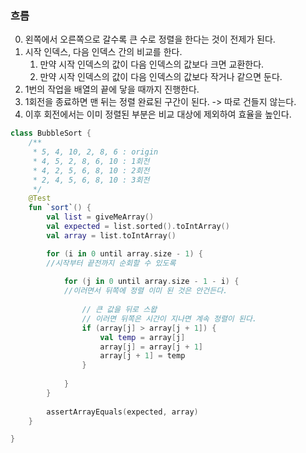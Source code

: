 ### 흐름
0. 왼쪽에서 오른쪽으로 갈수록 큰 수로 정렬을 한다는 것이 전제가 된다.
1. 시작 인덱스, 다음 인덱스 간의 비교를 한다.
	1. 만약 시작 인덱스의 값이 다음 인덱스의 값보다 크면 교환한다.
	2. 만약 시작 인덱스의 값이 다음 인덱스의 값보다 작거나 같으면 둔다.
2. 1번의 작업을 배열의 끝에 닿을 때까지 진행한다.
3. 1회전을 종료하면 맨 뒤는 정렬 완료된 구간이 된다. -> 따로 건들지 않는다.
4. 이후 회전에서는 이미 정렬된 부분은 비교 대상에 제외하여 효율을 높인다.


```kotlin
class BubbleSort {
    /**
     * 5, 4, 10, 2, 8, 6 : origin
     * 4, 5, 2, 8, 6, 10 : 1회전
     * 4, 2, 5, 6, 8, 10 : 2회전
     * 2, 4, 5, 6, 8, 10 : 3회전
     */
    @Test
    fun `sort`() {
        val list = giveMeArray()
        val expected = list.sorted().toIntArray()
        val array = list.toIntArray()

        for (i in 0 until array.size - 1) {
        //시작부터 끝전까지 순회할 수 있도록 
        
            for (j in 0 until array.size - 1 - i) {
            //이러면서 뒤쪽에 정렬 이미 된 것은 안건든다.
                
                // 큰 값을 뒤로 스왑
                // 이러면 뒤쪽은 시간이 지나면 계속 정렬이 된다.
                if (array[j] > array[j + 1]) {
                    val temp = array[j]
                    array[j] = array[j + 1]
                    array[j + 1] = temp
                }
                
            }
        }
        
        assertArrayEquals(expected, array)
    }

}
```